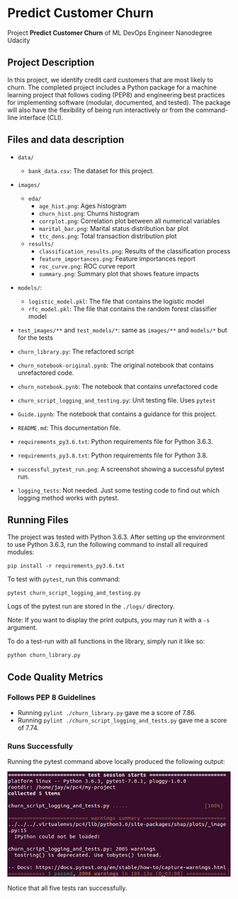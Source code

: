# Predict Customer Churn

Project **Predict Customer Churn** of ML DevOps Engineer Nanodegree Udacity

## Project Description

In this project, we identify credit card customers that are most likely to churn. The completed project includes a Python package for a machine learning project that follows coding (PEP8) and engineering best practices for implementing software (modular, documented, and tested). The package will also have the flexibility of being run interactively or from the command-line interface (CLI).

## Files and data description

- `data/`
  - `bank_data.csv`: The dataset for this project.
- `images/`
  - `eda/`
    - `age_hist.png`: Ages histogram
    - `churn_hist.png`: Churns histogram
    - `corrplot.png`: Correlation plot between all numerical variables
    - `marital_bar.png`: Marital status distribution bar plot
    - `ttc_dens.png`: Total transaction distribution plot
  - `results/`
    - `classification_results.png`: Results of the classification process
    - `feature_importances.png`: Feature importances report
    - `roc_curve.png`: ROC curve report
    - `summary.png`: Summary plot that shows feature impacts

- `models/`:
  - `logistic_model.pkl`: The file that contains the logistic model
  - `rfc_model.pkl`: The file that contains the random forest classifier model
- `test_images/**` and `test_models/*`: same as `images/**` and `models/*` but
  for the tests
- `churn_library.py`: The refactored script
- `churn_notebook-original.pynb`: The original notebook that contains
  unrefactored code.
- `churn_notebook.pynb`: The notebook that contains unrefactored code
- `churn_script_logging_and_testing.py`: Unit testing file. Uses `pytest`
- `Guide.ipynb`: The notebook that contains a guidance for this project.
- `README.md`: This documentation file.
- `requirements_py3.6.txt`: Python requirements file for Python 3.6.3.
- `requirements_py3.8.txt`: Python requirements file for Python 3.8.
- `successful_pytest_run.png`: A screenshot showing a successful pytest run.
- `logging_tests`: Not needed. Just some testing code to find out which logging method works with pytest.


## Running Files

The project was tested with Python 3.6.3. After setting up the environment to use
Python 3.6.3, run the following command to install all required modules:

```
pip install -r requirements_py3.6.txt
```

To test with `pytest`, run this command:

```
pytest churn_script_logging_and_testing.py
```

Logs of the pytest run are stored in the `./logs/` directory.

Note: If you want to display the print outputs, you may run it with a `-s` argument.

To do a test-run with all functions in the library, simply run it like so:

```
python churn_library.py
```

## Code Quality Metrics

### Follows PEP 8 Guidelines

- Running `pylint ./churn_library.py` gave me a score of 7.86.
- Running `pylint ./churn_script_logging_and_tests.py` gave me a score of 7.74.


### Runs Successfully

Running the pytest command above locally produced the following output:

![output](successful_pytest_run.png)

Notice that all five tests ran successfully.
